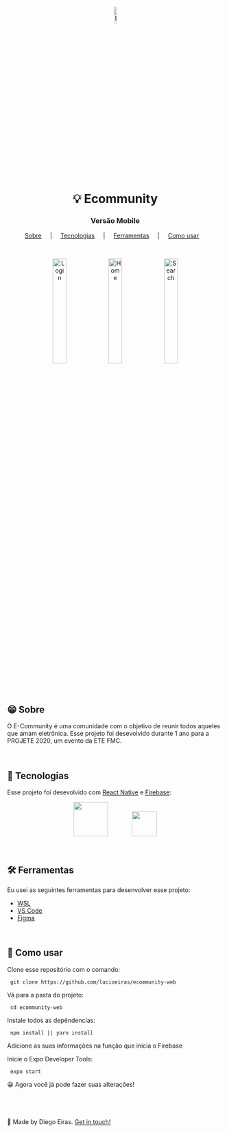 <p align="center">
  <img src="https://user-images.githubusercontent.com/67290471/90700869-46730380-e25d-11ea-87bd-06cfeae27e7f.png" alt="Ecommunity" heigth="10%" width="10%" />
</p>

<h1 align="center">💡 Ecommunity</h1>

<h3 align="center">Versão Mobile</h3>

<p align="center">
  <a href="#techs">Sobre</a> &nbsp;&nbsp;&nbsp; | &nbsp;&nbsp;&nbsp;
  <a href="#techs">Tecnologias</a> &nbsp;&nbsp;&nbsp; | &nbsp;&nbsp;&nbsp; 
  <a href="#tools">Ferramentas</a> &nbsp;&nbsp;&nbsp; | &nbsp;&nbsp;&nbsp; 
  <a href="#use">Como usar</a> &nbsp;&nbsp;&nbsp; 
</p>

<br>

<p align="center">
  <img src="https://user-images.githubusercontent.com/67290471/97126084-aa5df080-1714-11eb-8cb1-d11aa4e4e22f.jpeg" alt="Login" height="25%" width="25%"/>
  <img src="https://user-images.githubusercontent.com/67290471/97126088-ab8f1d80-1714-11eb-87e4-59ca25fd617e.jpeg" alt="Home" height="25%" width="25%"/>
  <img src="https://user-images.githubusercontent.com/67290471/97126089-ac27b400-1714-11eb-86ec-82ad18e44042.jpeg" alt="Search" height="25%" width="25%"/>
</p>

<br>

<h2 id="techs">😁 Sobre </h2>

O E-Community é uma comunidade com o objetivo de reunir todos aqueles que amam eletrônica. 
Esse projeto foi desevolvido durante 1 ano para a PROJETE 2020, um evento da ETE FMC. 

<br>

<h2 id="techs">🚀 Tecnologias </h2>

Esse projeto foi desevolvido com [React Native](https://reactnative.dev/) e [Firebase](https://firebase.google.com/):

<p align="center">
  <a href="https://reactnative.dev/" margin="48px"><img src="https://i.imgur.com/3V4pdSH.png" width="80px" /></a> &nbsp;&nbsp;&nbsp;&nbsp;&nbsp;&nbsp;&nbsp;&nbsp;&nbsp;&nbsp;&nbsp;&nbsp;  <a href="https://firebase.google.com/"><img src="https://cdn.freebiesupply.com/logos/large/2x/firebase-1-logo-png-transparent.png" width="58px" /></a>
</p>

<br>

<h2 id="tools">🛠 Ferramentas</h2>

Eu usei as seguintes ferramentas para desenvolver esse projeto:

-  [WSL](https://docs.microsoft.com/pt-br/windows/wsl/install-win10)
-  [VS Code](https://code.visualstudio.com/)
-  [Figma](https://www.figma.com/ui-design-tool/)

<br>

<h2 id="use">📢 Como usar </h2>

Clone esse repositório com o comando:
```
 git clone https://github.com/lucioeiras/ecommunity-web
```

Vá para a pasta do projeto:
```
 cd ecommunity-web
```

Instale todos as depêndencias:
```
 npm install || yarn install
```

Adicione as suas informações na função que inicia o Firebase 

Inicie o Expo Developer Tools:
```
 expo start
```

😀 Agora você já pode fazer suas alterações!
  
 <br> 
  
<h1> </h1>

👋 Made by Diego Eiras. 
[Get in touch!](https://www.linkedin.com/in/diego-eiras-2005ba19b/)
